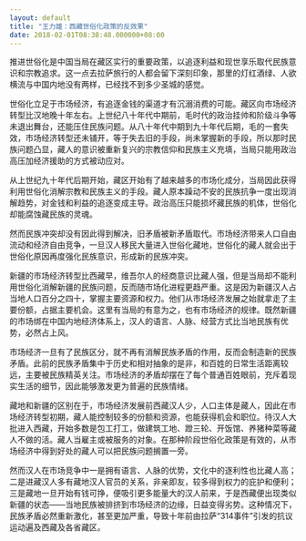 ```yaml
---
layout: default
title: "王力雄：西藏世俗化政策的反效果"
date: 2018-02-01T08:38:48.000000+08:00
---
```


推进世俗化是中国当局在藏区实行的重要政策，以追逐利益和现世享乐取代民族意识和宗教追求。这一点去拉萨旅行的人都会留下深刻印象，那里的灯红酒绿、人欲横流与中国内地没有两样，已经找不到多少圣城的感觉。

世俗化立足于市场经济，有追逐金钱的渠道才有沉溺消费的可能。藏区向市场经济转型比汉地晚十年左右。上世纪八十年代中期前，毛时代的政治挂帅和阶级斗争等未退出舞台，还能压住民族问题。从八十年代中期到九十年代后期，毛的一套失效，市场经济转型还未铺开，等于失去旧的手段，尚未掌握新的手段，所以那时民族问题凸显，藏人的意识被重新复兴的宗教信仰和民族主义充填，当局只能用政治高压加经济援助的方式被动应对。

从上世纪九十年代后期开始，藏区开始有了越来越多的市场化成分，当局因此获得利用世俗化消解宗教和民族主义的手段。藏人原本躁动不安的民族抗争一度出现消解趋势，对金钱和利益的追逐变成主导。政治高压只能损坏藏民族的机体，世俗化却能腐蚀藏民族的灵魂。

然而民族冲突却没有因此得到解决，旧矛盾被新矛盾取代。市场经济带来人口自由流动和经济自由竞争，一旦汉人移民大量进入世俗化藏地，世俗化的藏人就会出于世俗化原因再度强化民族意识，形成新的民族冲突。

新疆的市场经济转型比西藏早，维吾尔人的经商意识比藏人强，但是当局却不能利用世俗化消解新疆的民族问题，反而随市场化进程更趋严重。这是因为新疆汉人占当地人口百分之四十，掌握主要资源和权力。他们从市场经济发展之始就拿走了主要份额，占据主要机会。这里有当局的有意为之，也有市场经济的规律。既然新疆的市场绑在中国内地经济体系上，汉人的语言、人脉、经营方式比当地民族有优势，必然占上风。

市场经济一旦有了民族区分，就不再有消解民族矛盾的作用，反而会制造新的民族矛盾。此前的民族矛盾集中于历史和相对抽象的是非，和百姓的日常生活距离较远，主要被民族精英关注。市场经济的矛盾却摆在了每个普通百姓眼前，充斥着现实生活的细节，因此能够激发更为普遍的民族情绪。

藏地和新疆的区别在于，市场经济发展前西藏汉人少，人口主体是藏人，因此在市场经济转型初期，藏人能控制较多的份额和资源，也能获得机会和职位。待汉人大批进入西藏，开始多数是包工打工，做建筑工地、蹬三轮、开饭馆、养猪种菜等藏人不做的活。藏人当雇主或被服务的对象。在那种阶段世俗化政策是有效的，从市场经济中得到好处的藏人可以把民族问题搁置一旁。

然而汉人在市场竞争中一是拥有语言、人脉的优势，文化中的逐利性也比藏人高；二是进藏汉人多有藏地汉人官员的关系，非亲即友，较多得到权力的庇护和便利；三是藏地一旦开始有钱可挣，便吸引更多能量大的汉人前来，于是西藏便出现类似新疆的状态——当地民族被排挤到市场经济的边缘，日益变得劣势。这种情况下，民族矛盾必然重新激化，甚至更加严重，导致十年前由拉萨“314事件”引发的抗议运动遍及西藏及各省藏区。

